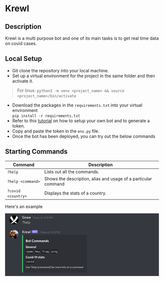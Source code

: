 # Krewl
## Description
Krewl is a multi purpose bot and one of its main tasks is to get real time data on covid cases.

## Local Setup
- Git clone the repository into your local machine.
- Set up a virtual environment for the project in the same folder and then activate it.
> For linux:
`python3 -m venv <project_name> && source <project_name>/bin/activate`
- Download the packages in the `requirements.txt` into your virtual environment\
`pip install -r requirements.txt`
- Refer to this [tutorial](https://www.writebots.com/discord-bot-token/) on how to setup your own bot and to generate a token.
- Copy and paste the token in the `env.py` file.
- Once the bot has been deployed, you can try out the below commands

## Starting Commands

| Command | Description
|---------|----------|
| `?help` | Lists out all the commands. 
| `?help <command>` | Shows the description, alias and usage of a particular command |
| `?covid <country>` | Displays the stats of a country. |

Here's an example

<img src="storage/help.png">
